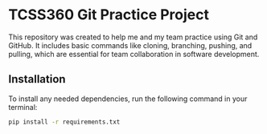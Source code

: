 # TCSS360 Git Practice Project

This repository was created to help me and my team practice using Git and GitHub. It includes basic commands like cloning, branching, pushing, and pulling, which are essential for team collaboration in software development.

## Installation
To install any needed dependencies, run the following command in your terminal:
```bash
pip install -r requirements.txt
